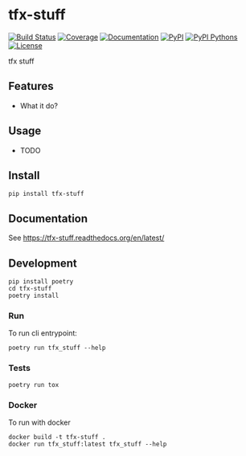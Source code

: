 # tfx-stuff

[![Build Status](https://travis-ci.org/Curly-Mo/tfx-stuff.svg?branch=master)](https://travis-ci.org/Curly-Mo/tfx-stuff)
[![Coverage](https://coveralls.io/repos/github/Curly-Mo/tfx-stuff/badge.svg)](https://coveralls.io/github/Curly-Mo/tfx-stuff)
[![Documentation](https://readthedocs.org/projects/tfx-stuff/badge/?version=latest)](https://tfx-stuff.readthedocs.org/en/latest/?badge=latest)
[![PyPI](https://img.shields.io/pypi/v/tfx-stuff.svg)](https://pypi.python.org/pypi/tfx-stuff)
[![PyPI Pythons](https://img.shields.io/pypi/pyversions/tfx-stuff.svg)](https://pypi.python.org/pypi/tfx-stuff)
[![License](https://img.shields.io/pypi/l/tfx-stuff.svg)](https://github.com/Curly-Mo/tfx-stuff/blob/master/LICENSE)

tfx stuff

## Features

* What it do?

## Usage

* TODO

## Install

```console
pip install tfx-stuff
```

## Documentation
See https://tfx-stuff.readthedocs.org/en/latest/

## Development
```console
pip install poetry
cd tfx-stuff
poetry install
```
### Run
To run cli entrypoint:
```console
poetry run tfx_stuff --help
```

### Tests
```console
poetry run tox
```

### Docker
To run with docker
```console
docker build -t tfx-stuff .
docker run tfx_stuff:latest tfx_stuff --help
```

